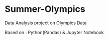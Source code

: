 # Summer-Olympics
Data Analysis project on Olympics Data 

Based on : Python(Pandas) & Jupyter Notebook
